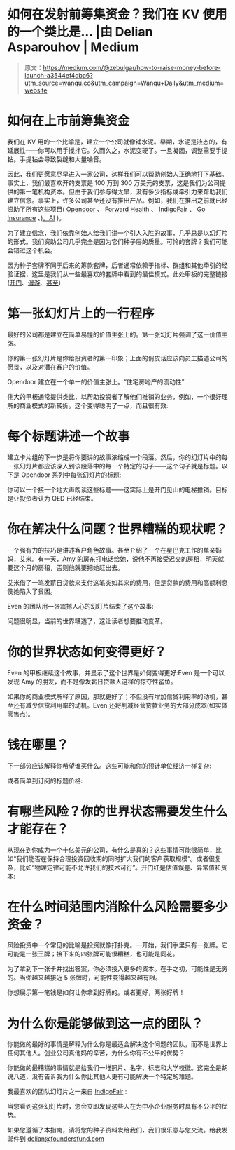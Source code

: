 # 如何在发射前筹集资金？我们在 KV 使用的一个类比是… |由 Delian Asparouhov | Medium

> 原文：<https://medium.com/@zebulgar/how-to-raise-money-before-launch-a3544ef4dba6?utm_source=wanqu.co&utm_campaign=Wanqu+Daily&utm_medium=website>

# 如何在上市前筹集资金

我们在 KV 用的一个比喻是，建立一个公司就像铺水泥。早期，水泥是液态的，有延展性——你可以用手搅拌它。久而久之，水泥变硬了。一旦凝固，调整需要手提钻。手提钻会导致裂缝和大量噪音。

因此，我们更愿意尽早进入一家公司，这样我们可以帮助创始人正确地打下基础。事实上，我们最喜欢开的支票是 100 万到 300 万美元的支票，这是我们为公司提供的第一笔机构资本。但由于我们参与得太早，没有多少指标或牵引力来帮助我们建立信念。事实上，许多公司甚至还没有推出产品。例如，我们在推出之前就已经资助了所有这些项目( [Opendoor](http://opendoor.com/) 、 [Forward Health](https://goforward.com/) 、 [IndigoFair](https://www.indigofair.com/) 、 [Go Insurance](https://www.savewithgo.com/) 、[)。AI](https://ever.ai/) )。

为了建立信念，我们依靠创始人给我们讲一个引人入胜的故事，几乎总是以幻灯片的形式。我们资助公司几乎完全是因为它们种子层的质量。可怜的套牌？我们可能会错过这个机会。

因为种子套牌不同于后来的筹款套牌，后者通常依赖于指标、群组和其他牵引的经验证据，这里是我们从一些最喜欢的套牌中看到的最佳模式。此处甲板的完整链接([开门](https://drive.google.com/file/d/1FzRx6LS9WwGPfzHjDNW7bAVE_qwvaA15/view?usp=sharing)、[漫游](https://drive.google.com/file/d/1dHCXl6yRwapsqUHiEpKOlEX_5eABqq1L/view?usp=sharing)、[甚至](https://drive.google.com/file/d/1XwBP-VDYZUPAR44BJyp6gjuufm7KNGTs/view?usp=sharing))

# **第一张幻灯片上的一行程序**

最好的公司都是建立在简单易懂的价值主张上的。第一张幻灯片强调了这一价值主张。

你的第一张幻灯片是你给投资者的第一印象；上面的俏皮话应该向员工描述公司的愿景，以及对潜在客户的价值。

Opendoor 建立在一个单一的价值主张上。“住宅房地产的流动性”



伟大的甲板通常提供类比，以帮助投资者了解他们推销的业务，例如，一个很好理解的商业模式的新转折。这个变得聪明了一点，而且很有效:



# **每个标题讲述一个故事**

建立卡片组的下一步是将你要讲的故事浓缩成一个段落。然后，你的幻灯片中的每一张幻灯片都应该深入到该段落中的每一个特定的句子——这个句子就是标题。以下是 Opendoor 系列中每张幻灯片的标题:















你可以一个接一个地大声朗读这些标题——这实际上是开门见山的电梯推销。目标是让投资者认为 QED 已经结束。

# 你在解决什么问题？世界糟糕的现状呢？

一个强有力的技巧是讲述客户角色故事。甚至介绍了一个在星巴克工作的单亲妈妈，艾米。有一天，Amy 的房东打电话给她，说他不再接受迟交的房租，明天就要这个月的房租，否则他就要把她赶出去。



艾米借了一笔发薪日贷款来支付这笔突如其来的费用，但是贷款的费用和高额利息使她陷入了贫困。



Even 的团队用一张震撼人心的幻灯片结束了这个故事:



问题很明显，当前的世界糟透了，这让读者想要推动变革。

# 你的世界状态如何变得更好？

Even 的甲板继续这个故事，并显示了这个世界是如何变得更好:Even 是一个可以发现 Amy 的朋友，而不是像发薪日贷款人这样的掠夺性鲨鱼。



如果你的商业模式解释了原因，那就更好了；不但没有增加信贷利用率的动机，甚至还有减少信贷利用率的动机。Even 还将削减经营贷款业务的大部分成本(如实体零售点)。



# 钱在哪里？

下一部分应该解释你希望谁买什么。这些可能和你的预计单位经济一样复杂:



或者简单到订阅的标题价格:



# 有哪些风险？你的世界状态需要发生什么才能存在？

从现在到你成为一个十亿美元的公司，有什么是真的？这些事情可能很简单，比如“我们能否在保持合理投资回收期的同时扩大我们的客户获取规模”。或者很复杂，比如“物理定律可能不允许我们的技术可行”。开门红是估值误差、异常值和资本:



# 在什么时间范围内消除什么风险需要多少资金？

风险投资中一个常见的比喻是投资就像打扑克。一开始，我们手里只有一张牌。它可能是一张王牌；接下来的四张牌可能很糟糕，也可能是同花。

为了拿到下一张卡并找出答案，你必须投入更多的资本。在手之初，可能性是无穷的。当你越来越接近 5 张牌时，可能性变得越来越有限。

你想展示第一笔钱是如何让你拿到好牌的。或者更好，两张好牌！



# **为什么你是能够做到这一点的团队？**

你能做的最好的事情是解释为什么你是最适合解决这个问题的团队，而不是世界上任何其他人。创业公司真他妈的辛苦，为什么你有不公平的优势？

你能做的最糟糕的事情就是给我们一堆照片、名字、标志和大学校徽。这完全是胡说八道，没有告诉我为什么你比其他人更有可能解决一个特定的难题。

我最喜欢的团队幻灯片之一来自 [IndigoFair](https://www.indigofair.com/) :



当您看到这张幻灯片时，您会立即发现这些人在为中小企业服务时具有不公平的优势。

如果您遵循了本指南，请将您的种子资料发给我们，我们很乐意与您交流。给我发邮件到 delian@foundersfund.com





































